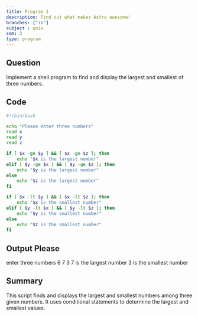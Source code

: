 ```yaml
---
title: Program 1
description: Find out what makes Astro awesome!
branches: ["is"]
subject : unix
sem: 3
type: program
---
```


## Question
Implement a shell program to find and display the largest and smallest of three numbers.

## Code 
```bash
#!/bin/bash

echo "Please enter three numbers"
read x
read y
read z

if [ $x -ge $y ] && [ $x -ge $z ]; then
    echo "$x is the largest number"
elif [ $y -ge $x ] && [ $y -ge $z ]; then
    echo "$y is the largest number"
else
    echo "$z is the largest number"
fi

if [ $x -lt $y ] && [ $x -lt $z ]; then
    echo "$x is the smallest number"
elif [ $y -lt $x ] && [ $y -lt $z ]; then
    echo "$y is the smallest number"
else
    echo "$z is the smallest number"
fi
```
## Output Please 
enter three numbers
6
7
3
7 is the largest number
3 is the smallest number


## Summary
This script finds and displays the largest and smallest numbers among three given numbers. It uses conditional statements to determine the largest and smallest values.